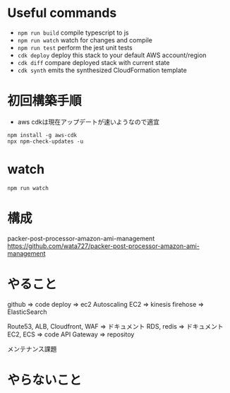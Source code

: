 # Useful commands

 * `npm run build`   compile typescript to js
 * `npm run watch`   watch for changes and compile
 * `npm run test`    perform the jest unit tests
 * `cdk deploy`      deploy this stack to your default AWS account/region
 * `cdk diff`        compare deployed stack with current state
 * `cdk synth`       emits the synthesized CloudFormation template

# 初回構築手順

- aws cdkは現在アップデートが速いようなので適宜

```
npm install -g aws-cdk
npx npm-check-updates -u
```

# watch

```
npm run watch
```

# 構成

packer-post-processor-amazon-ami-management
https://github.com/wata727/packer-post-processor-amazon-ami-management

# やること

github => code deploy => ec2 Autoscaling
EC2 => kinesis firehose => ElasticSearch


Route53, ALB, Cloudfront, WAF => ドキュメント
RDS, redis => ドキュメント
EC2, ECS => code
API Gateway => repositoy

メンテナンス課題

# やらないこと